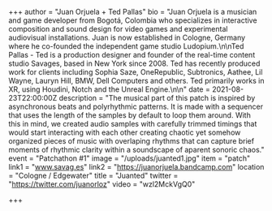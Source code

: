 +++
author = "Juan Orjuela + Ted Pallas"
bio = "Juan Orjuela is a musician and game developer from Bogotá, Colombia who specializes in interactive composition and sound design for video games and experimental audiovisual installations. Juan is now established in Cologne, Germany where he co-founded the independent game studio Ludopium.\n\nTed Pallas - Ted is a production designer and founder of the real-time content studio Savages, based in New York since 2008. Ted has recently produced work for clients including Sophia Saze, OneRepublic, Subtronics, Aathee, Lil Wayne, Lauryn Hill, BMW, Dell Computers and others. Ted primarily works in XR, using Houdini, Notch and the Unreal Engine.\n\n"
date = 2021-08-23T22:00:00Z
description = "The musical part of this patch is inspired by asynchronous beats and polyrhythmic patterns. It is made with a sequencer that uses the length of the samples by default to loop them around. With this in mind, we created audio samples with carefully trimmed timings that would start interacting with each other creating chaotic yet somehow organized pieces of music with overlaping rhythms that can capture brief moments of rhythmic clarity within a soundscape of aparent sonoric chaos."
event = "Patchathon #1"
image = "/uploads/juanted1.jpg"
item = "patch"
link1 = "www.savag.es"
link2 = "https://juanorjuela.bandcamp.com"
location = "Cologne / Edgewater"
title = "Juanted"
twitter = "https://twitter.com/juanorloz"
video = "wzl2MckVgQ0"

+++
